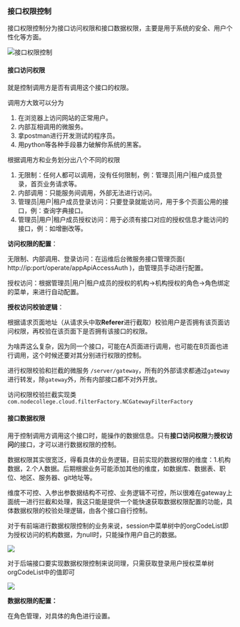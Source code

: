 ### 接口权限控制

接口权限控制分为接口访问权限和接口数据权限，主要是用于系统的安全、用户个性化等方面。

![接口权限控制](接口权限控制.jpg)



#### 接口访问权限

就是控制调用方是否有调用这个接口的权限。

调用方大致可以分为

1. 在浏览器上访问网站的正常用户。
2. 内部互相调用的微服务。
3. 拿postman进行开发测试的程序员。
4. 用python等各种手段暴力破解你系统的黑客。

根据调用方和业务划分出八个不同的权限

1. 无限制：任何人都可以调用，没有任何限制，例：管理员|用户|租户成员登录，首页业务请求等。
2. 内部调用：只能服务间调用，外部无法进行访问。
3. 管理员|用户|租户成员登录访问：只要登录就能访问，用于多个页面公用的接口，例：查询字典接口。
4. 管理员|用户|租户成员授权访问：用于必须有接口对应的授权信息才能访问的接口，例：如增删改等。



**访问权限的配置**：

无限制、内部调用、登录访问：在运维后台微服务接口管理页面( http://ip:port/operate/appApiAccessAuth )，由管理员手动进行配置。

授权访问：根据管理员|用户|租户成员的授权的机构->机构授权的角色->角色绑定的菜单，来进行自动配置。



**授权访问校验逻辑**：

根据请求页面地址（从请求头中取**Referer**进行截取）校验用户是否拥有该页面访问权限，再校验在该页面下是否拥有该接口的权限。

为啥弄这么复杂，因为同一个接口，可能在A页面进行调用，也可能在B页面也进行调用，这个时候还要对其分别进行权限的控制。



进行权限校验和拦截的微服务 `/server/gateway`，所有的外部请求都通过`gateway`进行转发，除`gateway`外，所有内部接口都不对外开放。

访问权限校验拦截实现类`com.nodecollege.cloud.filterFactory.NCGatewayFilterFactory`



#### 接口数据权限

用于控制调用方调用这个接口时，能操作的数据信息。只有**接口访问权限**为**授权访问**的接口，才可以进行数据权限的控制。

数据权限其实很宽泛，得看具体的业务逻辑，目前实现的数据权限的维度：1.机构数据，2.个人数据。后期根据业务可能添加其他的维度，如数据库、数据表、职位、地区、服务器、git地址等。

维度不可控、入参出参数据结构不可控、业务逻辑不可控，所以很难在gateway上面统一进行拦截和处理，我这只能是提供一个能快速获取数据权限配置的功能，具体数据权限的校验处理逻辑，由各个接口自行控制。

对于有前端进行数据权限控制的业务来说，session中菜单树中的orgCodeList即为授权访问的机构数据，为null时，只能操作用户自己的数据。

![](接口数据权限.png)



对于后端接口要实现数据权限控制来说同理，只需获取登录用户授权菜单树orgCodeList中的值即可

![](接口数据权限使用.png)



**数据权限的配置：**

在角色管理，对具体的角色进行设置。







